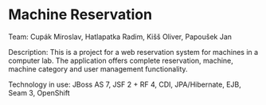 Machine Reservation
==============
Team: Cupák Miroslav, Hatlapatka Radim, Kišš Oliver, Papoušek Jan

Description: This is a project for a web reservation system for machines in a computer lab. The application offers complete reservation, machine, machine category and user management functionality.

Technology in use: JBoss AS 7, JSF 2 + RF 4, CDI, JPA/Hibernate, EJB, Seam 3, OpenShift
